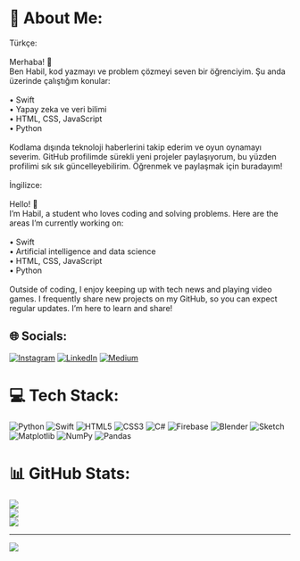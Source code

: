 # 💫 About Me:
Türkçe:<br><br>Merhaba! 👋<br>Ben Habil, kod yazmayı ve problem çözmeyi seven bir öğrenciyim. Şu anda üzerinde çalıştığım konular:<br><br>	•	Swift<br>	•	Yapay zeka ve veri bilimi<br>	•	HTML, CSS, JavaScript<br>	•	Python<br><br>Kodlama dışında teknoloji haberlerini takip ederim ve oyun oynamayı severim. GitHub profilimde sürekli yeni projeler paylaşıyorum, bu yüzden profilimi sık sık güncelleyebilirim. Öğrenmek ve paylaşmak için buradayım!<br><br>İngilizce:<br><br>Hello! 👋<br>I’m Habil, a student who loves coding and solving problems. Here are the areas I’m currently working on:<br><br>	•	Swift<br>	•	Artificial intelligence and data science<br>	•	HTML, CSS, JavaScript<br>	•	Python<br><br>Outside of coding, I enjoy keeping up with tech news and playing video games. I frequently share new projects on my GitHub, so you can expect regular updates. I’m here to learn and share!<br>


## 🌐 Socials:
[![Instagram](https://img.shields.io/badge/Instagram-%23E4405F.svg?logo=Instagram&logoColor=white)](https://instagram.com/https://www.instagram.com/habildem/) [![LinkedIn](https://img.shields.io/badge/LinkedIn-%230077B5.svg?logo=linkedin&logoColor=white)](https://linkedin.com/in/https://www.linkedin.com/in/habil-demirci/) [![Medium](https://img.shields.io/badge/Medium-12100E?logo=medium&logoColor=white)](https://medium.com/@https://medium.com/@habildmrc) 

# 💻 Tech Stack:
![Python](https://img.shields.io/badge/python-3670A0?style=for-the-badge&logo=python&logoColor=ffdd54) ![Swift](https://img.shields.io/badge/swift-F54A2A?style=for-the-badge&logo=swift&logoColor=white) ![HTML5](https://img.shields.io/badge/html5-%23E34F26.svg?style=for-the-badge&logo=html5&logoColor=white) ![CSS3](https://img.shields.io/badge/css3-%231572B6.svg?style=for-the-badge&logo=css3&logoColor=white) ![C#](https://img.shields.io/badge/c%23-%23239120.svg?style=for-the-badge&logo=csharp&logoColor=white) ![Firebase](https://img.shields.io/badge/firebase-%23039BE5.svg?style=for-the-badge&logo=firebase) ![Blender](https://img.shields.io/badge/blender-%23F5792A.svg?style=for-the-badge&logo=blender&logoColor=white) ![Sketch](https://img.shields.io/badge/Sketch-FFB387?style=for-the-badge&logo=sketch&logoColor=black) ![Matplotlib](https://img.shields.io/badge/Matplotlib-%23ffffff.svg?style=for-the-badge&logo=Matplotlib&logoColor=black) ![NumPy](https://img.shields.io/badge/numpy-%23013243.svg?style=for-the-badge&logo=numpy&logoColor=white) ![Pandas](https://img.shields.io/badge/pandas-%23150458.svg?style=for-the-badge&logo=pandas&logoColor=white)
# 📊 GitHub Stats:
![](https://github-readme-stats.vercel.app/api?username=habildem&theme=great-gatsby&hide_border=true&include_all_commits=true&count_private=true)<br/>
![](https://github-readme-streak-stats.herokuapp.com/?user=habildem&theme=great-gatsby&hide_border=true)<br/>
![](https://github-readme-stats.vercel.app/api/top-langs/?username=habildem&theme=great-gatsby&hide_border=true&include_all_commits=true&count_private=true&layout=compact)

---
[![](https://visitcount.itsvg.in/api?id=habildem&icon=0&color=0)](https://visitcount.itsvg.in)

<!-- Proudly created with GPRM ( https://gprm.itsvg.in ) -->
